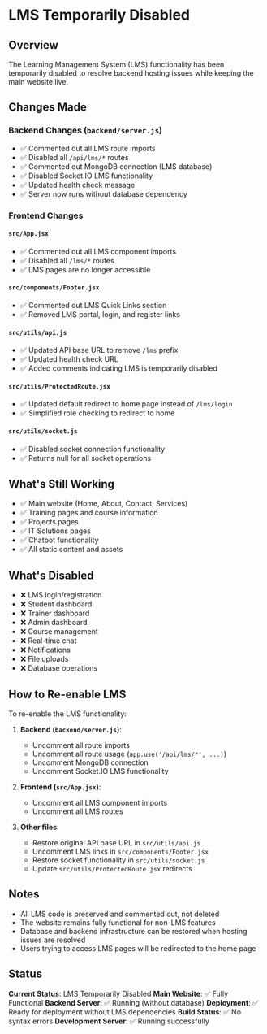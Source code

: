 # LMS Temporarily Disabled

## Overview
The Learning Management System (LMS) functionality has been temporarily disabled to resolve backend hosting issues while keeping the main website live.

## Changes Made

### Backend Changes (`backend/server.js`)
- ✅ Commented out all LMS route imports
- ✅ Disabled all `/api/lms/*` routes
- ✅ Commented out MongoDB connection (LMS database)
- ✅ Disabled Socket.IO LMS functionality
- ✅ Updated health check message
- ✅ Server now runs without database dependency

### Frontend Changes

#### `src/App.jsx`
- ✅ Commented out all LMS component imports
- ✅ Disabled all `/lms/*` routes
- ✅ LMS pages are no longer accessible

#### `src/components/Footer.jsx`
- ✅ Commented out LMS Quick Links section
- ✅ Removed LMS portal, login, and register links

#### `src/utils/api.js`
- ✅ Updated API base URL to remove `/lms` prefix
- ✅ Updated health check URL
- ✅ Added comments indicating LMS is temporarily disabled

#### `src/utils/ProtectedRoute.jsx`
- ✅ Updated default redirect to home page instead of `/lms/login`
- ✅ Simplified role checking to redirect to home

#### `src/utils/socket.js`
- ✅ Disabled socket connection functionality
- ✅ Returns null for all socket operations

## What's Still Working
- ✅ Main website (Home, About, Contact, Services)
- ✅ Training pages and course information
- ✅ Projects pages
- ✅ IT Solutions pages
- ✅ Chatbot functionality
- ✅ All static content and assets

## What's Disabled
- ❌ LMS login/registration
- ❌ Student dashboard
- ❌ Trainer dashboard
- ❌ Admin dashboard
- ❌ Course management
- ❌ Real-time chat
- ❌ Notifications
- ❌ File uploads
- ❌ Database operations

## How to Re-enable LMS
To re-enable the LMS functionality:

1. **Backend (`backend/server.js`)**:
   - Uncomment all route imports
   - Uncomment all route usage (`app.use('/api/lms/*', ...)`)
   - Uncomment MongoDB connection
   - Uncomment Socket.IO LMS functionality

2. **Frontend (`src/App.jsx`)**:
   - Uncomment all LMS component imports
   - Uncomment all LMS routes

3. **Other files**:
   - Restore original API base URL in `src/utils/api.js`
   - Uncomment LMS links in `src/components/Footer.jsx`
   - Restore socket functionality in `src/utils/socket.js`
   - Update `src/utils/ProtectedRoute.jsx` redirects

## Notes
- All LMS code is preserved and commented out, not deleted
- The website remains fully functional for non-LMS features
- Database and backend infrastructure can be restored when hosting issues are resolved
- Users trying to access LMS pages will be redirected to the home page

## Status
**Current Status**: LMS Temporarily Disabled
**Main Website**: ✅ Fully Functional
**Backend Server**: ✅ Running (without database)
**Deployment**: ✅ Ready for deployment without LMS dependencies
**Build Status**: ✅ No syntax errors
**Development Server**: ✅ Running successfully
